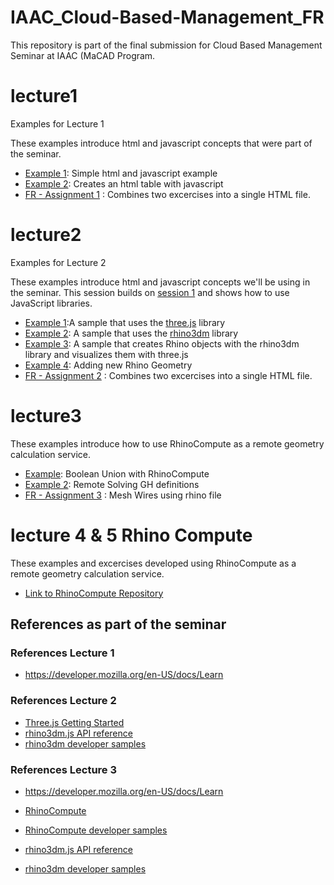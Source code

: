 # IAAC_Cloud-Based-Management_FR
This repository is part of the final submission for Cloud Based Management Seminar at IAAC (MaCAD Program.


# lecture1

Examples for Lecture 1

These examples introduce html and javascript concepts that were part of the seminar.

- [Example 1](Lecture1\Example1): Simple html and javascript example
- [Example 2](Lecture1\Example2): Creates an html table with javascript
- [FR -  Assignment 1](Lecture1\Assignments) : Combines two excercises into a single HTML file.

# lecture2

Examples for Lecture 2

These examples introduce html and javascript concepts we'll be using in the seminar. This session builds on [session 1](https://github.com/iaac-macad-s1/lecture1) and shows how to use JavaScript libraries.

- [Example 1](Lecture2\example1):A sample that uses the [three.js](https://threejs.org) library
- [Example 2](Lecture2\example2): A sample that uses the [rhino3dm](https://www.rhino3d.com/features/rhino3dm/) library
- [Example 3](Lecture2\example3): A sample that creates Rhino objects with the rhino3dm library and visualizes them with three.js
- [Example 4](Lecture2\example4): Adding new Rhino Geometry
- [FR -  Assignment 2](Lecture2\Assignment) : Combines two excercises into a single HTML file.


# lecture3

These examples introduce how to use RhinoCompute as a remote geometry calculation service.

- [Example](Lecture3\example1): Boolean Union with RhinoCompute
- [Example 2](Lecture3\example2): Remote Solving GH definitions
- [FR -  Assignment 3](Lecture3\Assignment) : Mesh Wires using rhino file


# lecture 4 & 5 Rhino Compute

These examples and excercises developed using  RhinoCompute as a remote geometry calculation service.

- [Link to RhinoCompute Repository](https://github.com/Fromero8706/compute.rhino3d.appserver)



## References as part of the seminar


### References Lecture 1

- https://developer.mozilla.org/en-US/docs/Learn

### References Lecture 2

- [Three.js Getting Started](https://threejs.org/docs/index.html#manual/en/introduction/Creating-a-scene)
- [rhino3dm.js API reference](https://mcneel.github.io/rhino3dm/javascript/api/index.html)
- [rhino3dm developer samples](https://github.com/mcneel/rhino-developer-samples/tree/7/rhino3dm)

### References Lecture 3

- https://developer.mozilla.org/en-US/docs/Learn

- [RhinoCompute](https://developer.rhino3d.com/guides/#compute)
- [RhinoCompute developer samples](https://github.com/mcneel/rhino-developer-samples/tree/7/compute)
- [rhino3dm.js API reference](https://mcneel.github.io/rhino3dm/javascript/api/index.html)
- [rhino3dm developer samples](https://github.com/mcneel/rhino-developer-samples/tree/7/rhino3dm)